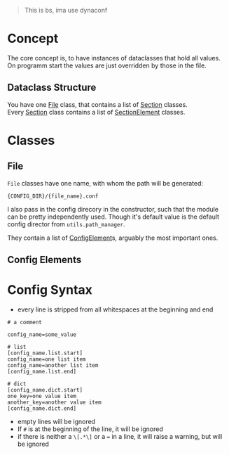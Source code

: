 > This is bs, ima use dynaconf

# Concept

The core concept is, to have instances of dataclasses that hold all values. On programm start the values are just overridden by those in the file.

## Dataclass Structure

You have one [File](#file) class, that contains a list of [Section](#section) classes.  
Every [Section](#section) class contains a list of [SectionElement](#section-elements) classes.

# Classes

## File

`File` classes have one name, with whom the path will be generated:

```
{CONFIG_DIR}/{file_name}.conf
```

I also pass in the config direcory in the constructor, such that the module can be pretty independently used. Though it's default value is the default config director from `utils.path_manager`.


They contain a list of [ConfigElement](#config-elements)s, arguably the most important ones.

## Config Elements

# Config Syntax

- every line is stripped from all whitespaces at the beginning and end

```
# a comment

config_name=some_value

# list
[config_name.list.start]
config_name=one list item
config_name=another list item
[config_name.list.end]

# dict
[config_name.dict.start]
one_key=one value item
another_key=another value item
[config_name.dict.end]
```

- empty lines will be ignored
- If `#` is at the beginning of the line, it will be ignored
- if there is neither a `\[.*\]` or a `=` in a line, it will raise a warning, but will be ignored 
